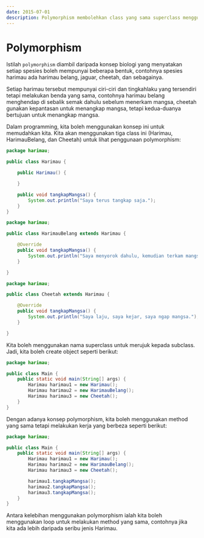 ```yaml
---
date: 2015-07-01
description: Polymorphism membolehkan class yang sama superclass menggunakan method yang sama. Ini memudahkan programmer untuk memanipulasi class tersebut.
---
```


# Polymorphism

Istilah `polymorphism` diambil daripada konsep biologi yang menyatakan
setiap spesies boleh mempunyai beberapa bentuk, contohnya spesies
harimau ada harimau belang, jaguar, cheetah, dan sebagainya.

Setiap harimau tersebut mempunyai ciri-ciri dan tingkahlaku yang
tersendiri tetapi melakukan benda yang sama, contohnya harimau belang
menghendap di sebalik semak dahulu sebelum menerkam mangsa, cheetah
gunakan kepantasan untuk menangkap mangsa, tetapi kedua-duanya bertujuan
untuk menangkap mangsa.

Dalam programming, kita boleh menggunakan konsep ini untuk memudahkan
kita. Kita akan menggunakan tiga class ini (Harimau, HarimauBelang,
dan Cheetah) untuk lihat penggunaan polymorphism:

```java
package harimau;

public class Harimau {

    public Harimau() {

    }

    public void tangkapMangsa() {
        System.out.println("Saya terus tangkap saja.");
    }
}
```

```java
package harimau;

public class HarimauBelang extends Harimau {

    @Override
    public void tangkapMangsa() {
        System.out.println("Saya menyorok dahulu, kemudian terkam mangsa.");
    }

}
```

```java
package harimau;

public class Cheetah extends Harimau {

    @Override
    public void tangkapMangsa() {
        System.out.println("Saya laju, saya kejar, saya ngap mangsa.");
    }

}
```

Kita boleh menggunakan nama superclass untuk merujuk kepada
subclass. Jadi, kita boleh create object seperti berikut:

```java
package harimau;

public class Main {
    public static void main(String[] args) {
        Harimau harimau1 = new Harimau();
        Harimau harimau2 = new HarimauBelang();
        Harimau harimau3 = new Cheetah();
    }
}
```

Dengan adanya konsep polymorphism, kita boleh menggunakan method
yang sama tetapi melakukan kerja yang berbeza seperti berikut:

```java
package harimau;

public class Main {
    public static void main(String[] args) {
        Harimau harimau1 = new Harimau();
        Harimau harimau2 = new HarimauBelang();
        Harimau harimau3 = new Cheetah();

        harimau1.tangkapMangsa();
        harimau2.tangkapMangsa();
        harimau3.tangkapMangsa();
    }
}
```

Antara kelebihan menggunakan polymorphism ialah kita boleh menggunakan
loop untuk melakukan method yang sama, contohnya jika kita ada lebih
daripada seribu jenis Harimau.
